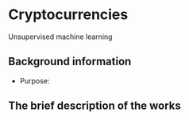 # Cryptocurrencies
Unsupervised machine learning

## Background information
  - Purpose:

## The brief description of the works
